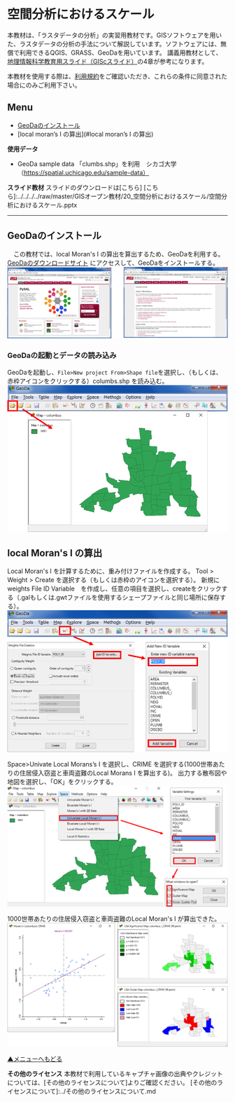 # 空間分析におけるスケール

本教材は、「ラスタデータの分析」の実習用教材です。GISソフトウェアを用いた、ラスタデータの分析の手法について解説しています。ソフトウェアには、無償で利用できるQGIS、GRASS、GeoDaを用いています。
講義用教材として、[地理情報科学教育用スライド（GIScスライド）]の4章が参考になります。

本教材を使用する際は、[利用規約]をご確認いただき、これらの条件に同意された場合にのみご利用下さい。


[地理情報科学教育用スライド（GIScスライド）]:http://curricula.csis.u-tokyo.ac.jp/slide/4.html
[利用規約]:../../../master/利用規約.md

**Menu**
------
* [GeoDaのインストール](#GeoDaのインストール)
* [local moran’s I の算出](#local moran’s I の算出)

**使用データ**
* GeoDa sample data 「clumbs.shp」を利用　シカゴ大学
（https://spatial.uchicago.edu/sample-data）

**スライド教材**
スライドのダウンロードは[こちら]
[こちら]:../../../../raw/master/GISオープン教材/20_空間分析におけるスケール/空間分析におけるスケール.pptx

----------

## GeoDaのインストール<a name="GeoDaのインストール"></a>
　この教材では、local Moran's I の算出を算出するため、GeoDaを利用する。[GeoDaのダウンロードサイト](https://geodacenter.asu.edu/) にアクセスして、GeoDaをインストールする。
![GeoDa](pic/20pic_1.png)


### GeoDaの起動とデータの読み込み
GeoDaを起動し、`File>New project From>Shape file`を選択し、（もしくは、赤枠アイコンをクリックする）columbs.shp を読み込む。
![GeoDa](pic/20pic_2.png)

[▲メニューへもどる]:(空間分析におけるスケール.md#Menu)

## local Moran's I の算出<a name="local moran's I の算出"></a>
Local Moran's I を計算するために、重み付けファイルを作成する。
Tool > Weight > Create を選択する（もしくは赤枠のアイコンを選択する）。
新規に　weights File ID Variable　を作成し、任意の項目を選択し、createをクリックする（.galもしくは.gwtファイルを使用するシェープファイルと同じ場所に保存する）。
![GeoDa](pic/20pic_3.png)

Space>Univate Local Morans’s I を選択し、CRIME を選択する(1000世帯あたりの住居侵入窃盗と車両盗難のLocal Morans I を算出する)。
出力する散布図や地図を選択し、「OK」をクリックする。
![GeoDa](pic/20pic_4.png)


1000世帯あたりの住居侵入窃盗と車両盗難のLocal Moran's I が算出できた。
![GeoDa](pic/20pic_5.png)


[▲メニューへもどる]

**その他のライセンス**
本教材で利用しているキャプチャ画像の出典やクレジットについては、[その他のライセンスについて]よりご確認ください。
[その他のライセンスについて]:../その他のライセンスについて.md
